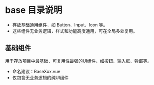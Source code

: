 # base 目录说明

- 存放基础通用组件，如 Button、Input、Icon 等。
- 这些组件无业务逻辑，样式和功能高度通用，可在全局多处复用。

## 基础组件

用于存放项目中最基础、可复用性最强的UI组件，如按钮、输入框、弹窗等。

- 命名建议：BaseXxx.vue
- 仅包含无业务逻辑的纯UI组件